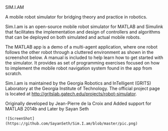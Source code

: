 SIM.I.AM

A mobile robot simulator for bridging theory and practice in robotics.

Sim.I.am is an open-source mobile robot simulator for MATLAB and Simulink that facilitates the implementation and design of controllers and algorithms that can be deployed on both simulated and actual mobile robots.

The MATLAB app is a demo of a multi-agent application, where one robot follows the other robot through a cluttered environment as shown in the screenshot below. A manual is included to help learn how to get started with the simulator. It provides as set of programming exercises focused on how to implement the mobile robot navigation system found in the app from scratch.

Sim.I.am is maintained by the Georgia Robotics and InTelligent (GRITS) Laboratory at the Georgia Institute of Technology. The official project page is located at http://gritslab.gatech.edu/projects/robot-simulator.

Originally developed by Jean-Pierre de la Croix and Added support for MATLAB 2014b and Later by Sayan Seth

    ![ScreenShot](https://github.com/SayanSeth/Sim.I.am/blob/master/pic.png)
